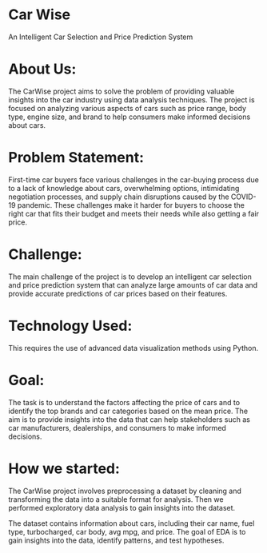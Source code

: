 # Car Wise
An Intelligent Car Selection and Price Prediction System

# About Us:

The CarWise project aims to solve the problem of providing valuable insights into the car industry using data analysis techniques. The project is focused on analyzing various aspects of cars such as price range, body type, engine size, and brand to help consumers make informed decisions about cars.

# Problem Statement:

First-time car buyers face various challenges in the car-buying process due to a lack of knowledge about cars, overwhelming options, intimidating negotiation processes, and supply chain disruptions caused by the COVID-19 pandemic. These challenges make it harder for buyers to choose the right car that fits their budget and meets their needs while also getting a fair price.

# Challenge:

The main challenge of the project is to develop an intelligent car selection and price prediction system that can analyze large amounts of car data and provide accurate predictions of car prices based on their features.

# Technology Used:

This requires the use of advanced data visualization methods using Python.

# Goal:

The task is to understand the factors affecting the price of cars and to identify the top brands and car categories based on the mean price. The aim is to provide insights into the data that can help stakeholders such as car manufacturers, dealerships, and consumers to make informed decisions.

# How we started:

The CarWise project involves preprocessing a dataset by cleaning and transforming the data into a suitable format for analysis. Then we performed exploratory data analysis to gain insights into the dataset.

The dataset contains information about cars, including their car name, fuel type, turbocharged, car body, avg mpg, and price. The goal of EDA is to gain insights into the data, identify patterns, and test hypotheses.
